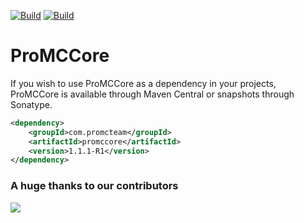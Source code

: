 [![Build](https://github.com/promcteam/promccore/actions/workflows/release.yml/badge.svg?branch=main)](https://s01.oss.sonatype.org/content/repositories/releases/com/promcteam/promccore/1.1.1-R1)
[![Build](https://github.com/promcteam/promccore/actions/workflows/devbuild.yml/badge.svg?branch=dev)](https://s01.oss.sonatype.org/content/repositories/snapshots/com/promcteam/promccore/1.1.1-R1)

# ProMCCore

If you wish to use ProMCCore as a dependency in your projects, ProMCCore is available through Maven Central
or snapshots through Sonatype.

```xml
<dependency>
    <groupId>com.promcteam</groupId>
    <artifactId>promccore</artifactId>
    <version>1.1.1-R1</version>
</dependency>
```

### A huge thanks to our contributors
<a href="https://github.com/promcteam/promccore/graphs/contributors">
<img src="https://contrib.rocks/image?repo=promcteam/promccore" />
</a>